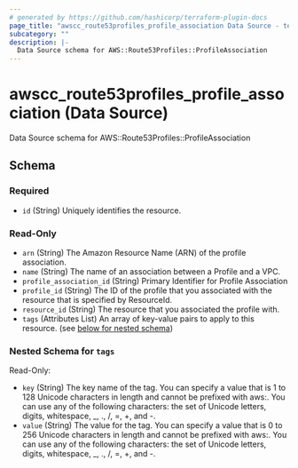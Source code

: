 ```yaml
---
# generated by https://github.com/hashicorp/terraform-plugin-docs
page_title: "awscc_route53profiles_profile_association Data Source - terraform-provider-awscc"
subcategory: ""
description: |-
  Data Source schema for AWS::Route53Profiles::ProfileAssociation
---
```


# awscc_route53profiles_profile_association (Data Source)

Data Source schema for AWS::Route53Profiles::ProfileAssociation



<!-- schema generated by tfplugindocs -->
## Schema

### Required

- `id` (String) Uniquely identifies the resource.

### Read-Only

- `arn` (String) The Amazon Resource Name (ARN) of the profile association.
- `name` (String) The name of an association between a  Profile and a VPC.
- `profile_association_id` (String) Primary Identifier for  Profile Association
- `profile_id` (String) The ID of the  profile that you associated with the resource that is specified by ResourceId.
- `resource_id` (String) The resource that you associated the  profile with.
- `tags` (Attributes List) An array of key-value pairs to apply to this resource. (see [below for nested schema](#nestedatt--tags))

<a id="nestedatt--tags"></a>
### Nested Schema for `tags`

Read-Only:

- `key` (String) The key name of the tag. You can specify a value that is 1 to 128 Unicode characters in length and cannot be prefixed with aws:. You can use any of the following characters: the set of Unicode letters, digits, whitespace, _, ., /, =, +, and -.
- `value` (String) The value for the tag. You can specify a value that is 0 to 256 Unicode characters in length and cannot be prefixed with aws:. You can use any of the following characters: the set of Unicode letters, digits, whitespace, _, ., /, =, +, and -.
